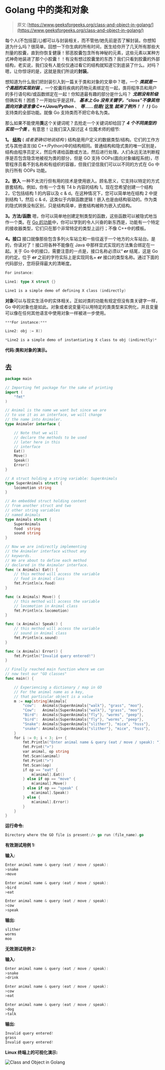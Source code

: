 # Golang 中的类和对象

> 原文:[https://www.geeksforgeeks.org/class-and-object-in-golang/](https://www.geeksforgeeks.org/class-and-object-in-golang/)

每个人(不包括婴儿)都可以与封装相关，而不管他/她先前是否了解封装。你想知道为什么吗？很简单。回想一下你生病的所有时间，医生给你开了几天所有那些大剂量的胶囊，直到你恢复健康！邪恶胶囊包含所有神秘的元素，这些元素以某种方式神奇地装进了那个小胶囊！！有没有想过胶囊里的东西？我们只看到胶囊的外部结构，老实说，我们没有人能仅仅通过看它的结构就知道它到底装了什么。对吗？嗯，让你惊讶的是，这就是我们所说的**封装**。

想知道为什么我们把封装引入到一篇关于类和对象的文章中？嗯，一个 ***类就是一个高超的实现封装*** 。一个胶囊将疾病的药物元素绑定在一起，类将程序员和用户的多行语句和/或函数绑定在一起！你知道最有趣的部分是什么吗？ ***戈朗没有阶级*** 但确实有！困惑？一开始似乎是这样。 ***基本上 Go 没有关键字，“class”不像其他面向对象语言像 C++/Java/Python*** 、 ***等……但是(*** **这里** ***就来了例外！！！)*** Go 支持类的全部功能。就像 Go 支持类而不把它命名为类。

那么如果不能使用**类**这个关键词呢？去抢走一个关键词却给回了 ***4 个不同类型的实现一个类*** 。有意思！让我们深入探讨这 4 位魔术师的细节:

**1。** [**结构**](https://www.geeksforgeeks.org/structures-in-golang/) ( *或者更确切地说结构* )
结构是用户定义的数据类型/结构。它们的工作方式与其他语言(如 C++/Python)中的结构相同。普通结构和隐式类的唯一区别是，结构由程序员定义，然后传递给函数或方法，然后进行处理。人们永远无法判断程序是否包含隐含地被视为类的部分，但是 GO 支持 OOPs(面向对象编程系统)，尽管程序员看不到名称和有组织的容器，但我们坚信我们可以以不同的方式在 Go 中执行所有 OOPs 功能。

**2。嵌入**
一种不太流行但有用的技术是使用嵌入。顾名思义，它支持以特定的方式嵌套结构。例如，你有一个含有 T4 b 内容的结构 1。现在您希望创建一个结构 2，它包括结构 1 的内容以及 c & d。在这种情况下，您可以简单地在结构 2 中提到结构 1，然后 c & d，这类似于内联函数逻辑！嵌入也是由结构驱动的。作为类的隐式转换没有区别，只是结构简单，嵌套结构被称为嵌入式结构。

**3。方法/函数**
嗯，你可以简单地创建定制类型的函数，这些函数可以被隐式地当作一个类。在 [Go 的功能](https://www.geeksforgeeks.org/functions-in-go-language/)中，你可以学到的令人兴奋的新东西是，功能有一个特定的接收器类型，它们只在那个非常特定的类型上运行；不像 C++中的模板。

**4。接口**
接口就像那些包含多列火车站立和一些往返于一个地方的火车站台。是的，你读对了！接口将各种不能像在 Java 中那样显式实现的方法集合绑定在一起。关于 Go 中的接口，需要注意的一点是，接口名称必须以“ ***er*** 结尾，这是 Go 的约定。位于 ***er*** 之前的字符实际上是实现同名+ ***er*** 接口的类型名称。通过下面的代码部分，您将获得最大的清晰度。

```go
For instance:

Line1: type X struct {}

Line1 is a simple demo of defining X class (indirectly)
```

**对象**可以与现实生活中的实体相关。正如对类的功能有规定但没有类关键字一样，Go 中的对象也是如此。对象或者说变量可以用特定的类类型来实例化，并且变量可以像在任何其他语言中使用对象一样被进一步使用。

```go
***For instance:***

Line2: obj := X()

*Line2 is a simple demo of instantiating X class to obj (indirectly)*
```

**代码:类和对象的演示。**

## 去

```go
package main

// Importing fmt package for the sake of printing
import (
    "fmt"
)

// Animal is the name we want but since we are
// to use it as an interface, we will change
// the name into Animaler.
type Animaler interface {

    // Note that we will
    // declare the methods to be used
    // later here in this
    // interface
    Eat()
    Move()
    Speak()
    Error()
}

// A struct holding a string variable: SuperAnimals
type SuperAnimals struct {
    locomotion string
}

// An embedded struct holding content
// from another struct and two
// other string variables
// named Animals
type Animals struct {
    SuperAnimals
    food  string
    sound string
}

// Now we are indirectly implementing
// the Animaler interface without any
// keywords.
// We are about to define each method
// declared in the Animaler interface.
func (x Animals) Eat() {
    // this method will access the variable
    // food in Animal class
    fmt.Println(x.food)
}

func (x Animals) Move() {
    // this method will access the variable
    // locomotion in Animal class
    fmt.Println(x.locomotion)
}

func (x Animals) Speak() {
    // this method will access the variable
    // sound in Animal class
    fmt.Println(x.sound)
}

func (x Animals) Error() {
    fmt.Println("Invalid query entered!")
}

// Finally reached main function where we can
// now test our "GO classes"
func main() {

    // Experiencing a dictionary / map in GO
    // For the animal name as a key,
    // that particular object is a value
    m := map[string]Animals{
        "cow":   Animals{SuperAnimals{"walk"}, "grass", "moo"},
        "Cow":   Animals{SuperAnimals{"walk"}, "grass", "moo"},
        "Bird":  Animals{SuperAnimals{"fly"}, "worms", "peep"},
        "bird":  Animals{SuperAnimals{"fly"}, "worms", "peep"},
        "Snake": Animals{SuperAnimals{"slither"}, "mice", "hsss"},
        "snake": Animals{SuperAnimals{"slither"}, "mice", "hsss"},
    }
    for i := 0; i < 3; i++ {
        fmt.Println("Enter animal name & query (eat / move / speak): ")
        fmt.Print(">")
        var animal, op string
        fmt.Scan(&animal)
        fmt.Print(">")
        fmt.Scan(&op)
        if op == "eat" {
            m[animal].Eat()
        } else if op == "move" {
            m[animal].Move()
        } else if op == "speak" {
            m[animal].Speak()
        } else {
            m[animal].Error()
        }
    }
}
```

**运行命令:**

```go
Directory where the GO file is present:/> go run (file_name).go
```

**有效测试用例 1:**

**输入:**

```go
Enter animal name & query (eat / move / speak): 
>snake
>move

Enter animal name & query (eat / move / speak): 
>bird
>eat

Enter animal name & query (eat / move / speak): 
>cow
>speak
```

**输出:**

```go
slither
worms
moo
```

**无效测试用例 2:**

**输入:**

```go
Enter animal name & query (eat / move / speak): 
>snake
>drink

Enter animal name & query (eat / move / speak): 
>cow
>eat 

Enter animal name & query (eat / move / speak): 
>dog
>talk
```

**输出:**

```go
Invalid query entered!
grass
Invalid query entered!
```

**Linux 终端上的可视化演示:**

![Class and Object in Golang](img/11b6e848a9510b171fe96e2562b2e8f1.png)
